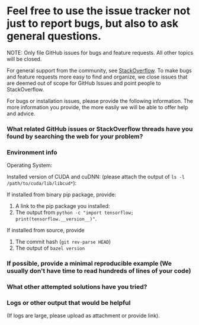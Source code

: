 Feel free to use the issue tracker not just to report bugs, but also to ask general questions.
=======
NOTE: Only file GitHub issues for bugs and feature requests.  All other topics will be closed.

For general support from the community, see [StackOverflow](https://stackoverflow.com/questions/tagged/tensorflow).
To make bugs and feature requests more easy to find and organize, we close issues that are deemed
out of scope for GitHub Issues and point people to StackOverflow.

For bugs or installation issues, please provide the following information.
The more information you provide, the more easily we will be able to offer
help and advice.

### What related GitHub issues or StackOverflow threads have you found by searching the web for your problem?

### Environment info
Operating System:

Installed version of CUDA and cuDNN: 
(please attach the output of `ls -l /path/to/cuda/lib/libcud*`):

If installed from binary pip package, provide:

1. A link to the pip package you installed:
2. The output from `python -c "import tensorflow; print(tensorflow.__version__)"`.

If installed from source, provide 

1. The commit hash (`git rev-parse HEAD`)
2. The output of `bazel version`

### If possible, provide a minimal reproducible example (We usually don't have time to read hundreds of lines of your code)


### What other attempted solutions have you tried?


### Logs or other output that would be helpful
(If logs are large, please upload as attachment or provide link).
